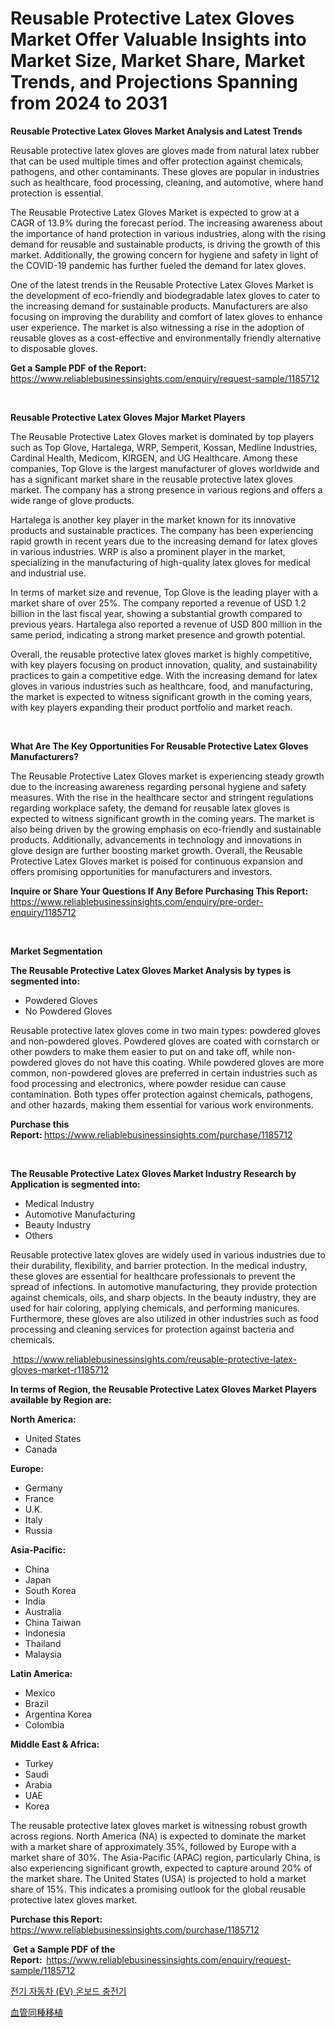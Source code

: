 <p><h1>Reusable Protective Latex Gloves Market Offer Valuable Insights into Market Size, Market Share, Market Trends, and Projections Spanning from 2024 to 2031</h1></p><p><strong>Reusable Protective Latex Gloves Market Analysis and Latest Trends</strong></p>
<p><p>Reusable protective latex gloves are gloves made from natural latex rubber that can be used multiple times and offer protection against chemicals, pathogens, and other contaminants. These gloves are popular in industries such as healthcare, food processing, cleaning, and automotive, where hand protection is essential.</p><p>The Reusable Protective Latex Gloves Market is expected to grow at a CAGR of 13.9% during the forecast period. The increasing awareness about the importance of hand protection in various industries, along with the rising demand for reusable and sustainable products, is driving the growth of this market. Additionally, the growing concern for hygiene and safety in light of the COVID-19 pandemic has further fueled the demand for latex gloves.</p><p>One of the latest trends in the Reusable Protective Latex Gloves Market is the development of eco-friendly and biodegradable latex gloves to cater to the increasing demand for sustainable products. Manufacturers are also focusing on improving the durability and comfort of latex gloves to enhance user experience. The market is also witnessing a rise in the adoption of reusable gloves as a cost-effective and environmentally friendly alternative to disposable gloves.</p></p>
<p><strong>Get a Sample PDF of the Report:&nbsp;</strong> <a href="https://www.reliablebusinessinsights.com/enquiry/request-sample/1185712">https://www.reliablebusinessinsights.com/enquiry/request-sample/1185712</a></p>
<p>&nbsp;</p>
<p><strong>Reusable Protective Latex Gloves Major Market Players</strong></p>
<p><p>The Reusable Protective Latex Gloves market is dominated by top players such as Top Glove, Hartalega, WRP, Semperit, Kossan, Medline Industries, Cardinal Health, Medicom, KIRGEN, and UG Healthcare. Among these companies, Top Glove is the largest manufacturer of gloves worldwide and has a significant market share in the reusable protective latex gloves market. The company has a strong presence in various regions and offers a wide range of glove products.</p><p>Hartalega is another key player in the market known for its innovative products and sustainable practices. The company has been experiencing rapid growth in recent years due to the increasing demand for latex gloves in various industries. WRP is also a prominent player in the market, specializing in the manufacturing of high-quality latex gloves for medical and industrial use.</p><p>In terms of market size and revenue, Top Glove is the leading player with a market share of over 25%. The company reported a revenue of USD 1.2 billion in the last fiscal year, showing a substantial growth compared to previous years. Hartalega also reported a revenue of USD 800 million in the same period, indicating a strong market presence and growth potential.</p><p>Overall, the reusable protective latex gloves market is highly competitive, with key players focusing on product innovation, quality, and sustainability practices to gain a competitive edge. With the increasing demand for latex gloves in various industries such as healthcare, food, and manufacturing, the market is expected to witness significant growth in the coming years, with key players expanding their product portfolio and market reach.</p></p>
<p>&nbsp;</p>
<p><strong>What Are The Key Opportunities For Reusable Protective Latex Gloves Manufacturers?</strong></p>
<p><p>The Reusable Protective Latex Gloves market is experiencing steady growth due to the increasing awareness regarding personal hygiene and safety measures. With the rise in the healthcare sector and stringent regulations regarding workplace safety, the demand for reusable latex gloves is expected to witness significant growth in the coming years. The market is also being driven by the growing emphasis on eco-friendly and sustainable products. Additionally, advancements in technology and innovations in glove design are further boosting market growth. Overall, the Reusable Protective Latex Gloves market is poised for continuous expansion and offers promising opportunities for manufacturers and investors.</p></p>
<p><strong>Inquire or Share Your Questions If Any Before Purchasing This Report:</strong> <a href="https://www.reliablebusinessinsights.com/enquiry/pre-order-enquiry/1185712">https://www.reliablebusinessinsights.com/enquiry/pre-order-enquiry/1185712</a></p>
<p>&nbsp;</p>
<p><strong>Market Segmentation</strong></p>
<p><strong>The Reusable Protective Latex Gloves Market Analysis by types is segmented into:</strong></p>
<p><ul><li>Powdered Gloves</li><li>No Powdered Gloves</li></ul></p>
<p><p>Reusable protective latex gloves come in two main types: powdered gloves and non-powdered gloves. Powdered gloves are coated with cornstarch or other powders to make them easier to put on and take off, while non-powdered gloves do not have this coating. While powdered gloves are more common, non-powdered gloves are preferred in certain industries such as food processing and electronics, where powder residue can cause contamination. Both types offer protection against chemicals, pathogens, and other hazards, making them essential for various work environments.</p></p>
<p><strong>Purchase this Report:&nbsp;</strong><a href="https://www.reliablebusinessinsights.com/purchase/1185712">https://www.reliablebusinessinsights.com/purchase/1185712</a></p>
<p>&nbsp;</p>
<p><strong>The Reusable Protective Latex Gloves Market Industry Research by Application is segmented into:</strong></p>
<p><ul><li>Medical Industry</li><li>Automotive Manufacturing</li><li>Beauty Industry</li><li>Others</li></ul></p>
<p><p>Reusable protective latex gloves are widely used in various industries due to their durability, flexibility, and barrier protection. In the medical industry, these gloves are essential for healthcare professionals to prevent the spread of infections. In automotive manufacturing, they provide protection against chemicals, oils, and sharp objects. In the beauty industry, they are used for hair coloring, applying chemicals, and performing manicures. Furthermore, these gloves are also utilized in other industries such as food processing and cleaning services for protection against bacteria and chemicals.</p></p>
<p><a href="https://www.reliablebusinessinsights.com/reusable-protective-latex-gloves-market-r1185712">&nbsp;https://www.reliablebusinessinsights.com/reusable-protective-latex-gloves-market-r1185712</a></p>
<p><strong>In terms of Region, the Reusable Protective Latex Gloves Market Players available by Region are:</strong></p>
<p>
    <p> <strong> North America: </strong>
        <ul>
            <li>United States</li>
            <li>Canada</li>
        </ul>
        </p> 
    <p> <strong> Europe: </strong>
        <ul>
            <li>Germany</li>
            <li>France</li>
            <li>U.K.</li>
            <li>Italy</li>
            <li>Russia</li>
        </ul>
        </p> 
    <p> <strong> Asia-Pacific: </strong>
        <ul>
            <li>China</li>
            <li>Japan</li>
            <li>South Korea</li>
            <li>India</li>
            <li>Australia</li>
            <li>China Taiwan</li>
            <li>Indonesia</li>
            <li>Thailand</li>
            <li>Malaysia</li>
        </ul>
        </p> 
    <p> <strong> Latin America: </strong>
        <ul>
            <li>Mexico</li>
            <li>Brazil</li>
            <li>Argentina Korea</li>
            <li>Colombia</li>
        </ul>
        </p> 
    <p> <strong> Middle East & Africa: </strong>
        <ul>
            <li>Turkey</li>
            <li>Saudi</li>
            <li>Arabia</li>
            <li>UAE</li>
            <li>Korea</li>
        </ul>
    </p>
    </p>
<p><p>The reusable protective latex gloves market is witnessing robust growth across regions. North America (NA) is expected to dominate the market with a market share of approximately 35%, followed by Europe with a market share of 30%. The Asia-Pacific (APAC) region, particularly China, is also experiencing significant growth, expected to capture around 20% of the market share. The United States (USA) is projected to hold a market share of 15%. This indicates a promising outlook for the global reusable protective latex gloves market.</p></p>
<p><strong>Purchase this Report: </strong><a href="https://www.reliablebusinessinsights.com/purchase/1185712">https://www.reliablebusinessinsights.com/purchase/1185712</a></p>
<p>&nbsp;<strong>Get a Sample PDF of the Report:&nbsp;&nbsp;</strong><a href="https://www.reliablebusinessinsights.com/enquiry/request-sample/1185712">https://www.reliablebusinessinsights.com/enquiry/request-sample/1185712</a></p>
<p><strong></strong></p>
<p><p><a href="https://medium.com/@seanturner6262/%EC%A0%84%EA%B8%B0-%EC%9E%90%EB%8F%99%EC%B0%A8-ev-%EB%82%B4%EC%9E%A5-%EC%B6%A9%EC%A0%84%EA%B8%B0-%EC%82%B0%EC%97%85-%EB%B6%84%EC%84%9D-%EB%B3%B4%EA%B3%A0%EC%84%9C-%EC%9D%91%EC%9A%A9-%ED%94%84%EB%A1%9C%EA%B7%B8%EB%9E%A8-%EC%A7%80%EC%97%AD-%EA%B2%BD%EC%9F%81-%EC%A0%84%EB%9E%B5%EB%B3%84-%EC%8B%9C%EC%9E%A5-%EA%B7%9C%EB%AA%A8-%EC%A0%90%EC%9C%A0%EC%9C%A8-%ED%8A%B8%EB%A0%8C%EB%93%9C-2024-2031-f660d4e9fc00">전기 자동차 (EV) 온보드 충전기</a></p><p><a href="https://medium.com/@jarredmertz53/%E8%A1%80%E7%AE%A1%E7%A7%BB%E6%A4%8D%E5%B8%82%E5%A0%B4%E3%82%B7%E3%82%A7%E3%82%A2%E3%81%AE%E9%80%B2%E5%8C%96%E3%81%A8%E5%B8%82%E5%A0%B4%E6%88%90%E9%95%B7%E3%83%88%E3%83%AC%E3%83%B3%E3%83%89-2024%E5%B9%B4%E3%81%8B%E3%82%892031%E5%B9%B4-e4a98faaaf8e">血管同種移植</a></p></p>